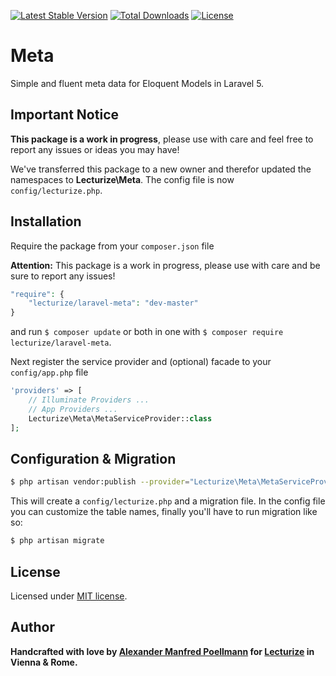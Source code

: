 [![Latest Stable Version](https://poser.pugx.org/lecturize/laravel-meta/v/stable)](https://packagist.org/packages/lecturize/laravel-meta)
[![Total Downloads](https://poser.pugx.org/lecturize/laravel-meta/downloads)](https://packagist.org/packages/lecturize/laravel-meta)
[![License](https://poser.pugx.org/lecturize/laravel-meta/license)](https://packagist.org/packages/lecturize/laravel-meta)

# Meta

Simple and fluent meta data for Eloquent Models in Laravel 5.

## Important Notice

**This package is a work in progress**, please use with care and feel free to report any issues or ideas you may have!

We've transferred this package to a new owner and therefor updated the namespaces to **Lecturize\Meta**. The config file is now `config/lecturize.php`.

## Installation

Require the package from your `composer.json` file

**Attention:** This package is a work in progress, please use with care and be sure to report any issues!

```php
"require": {
	"lecturize/laravel-meta": "dev-master"
}
```

and run `$ composer update` or both in one with `$ composer require lecturize/laravel-meta`.

Next register the service provider and (optional) facade to your `config/app.php` file

```php
'providers' => [
    // Illuminate Providers ...
    // App Providers ...
    Lecturize\Meta\MetaServiceProvider::class
];
```

## Configuration & Migration

```bash
$ php artisan vendor:publish --provider="Lecturize\Meta\MetaServiceProvider"
```

This will create a `config/lecturize.php` and a migration file. In the config file you can customize the table names, finally you'll have to run migration like so:

```bash
$ php artisan migrate
```

## License

Licensed under [MIT license](http://opensource.org/licenses/MIT).

## Author

**Handcrafted with love by [Alexander Manfred Poellmann](http://twitter.com/AMPoellmann) for [Lecturize](https://lecturize.com) in Vienna &amp; Rome.**